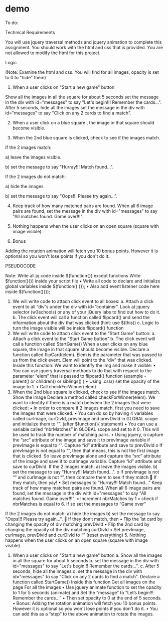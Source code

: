 # demo

To do:

Technical Requirements

You will use jquery traversal methods and jquery animation to complete this assignment. You should work with the html and css that is provided. You are not allowed to modify the html for this project.

Logic

(Note: Examine the html and css. You will find for all images, opacity is set to 0 to "hide" them)

1. When a user clicks on "Start a new game" button

Show all the images in all the square for about 5 seconds
set the message in the div with id="messages" to say "Let's begin!!! Remember the cards...".
After 5 seconds, hide all the images
set the message in the div with id="messages" to say "Click on any 2 cards to find a match". 

2. When a user click on a blue square , the image in that square should become visible.

3. When the 2nd blue square is clicked, check to see if the images match.

If the 2 images match:

a) leave the images visible.

b) set the message to say "Hurray!!! Match found...".

If the 2 images do not match:

a) hide the images

b)  set the message to say "Oops!!! Please try again...".

4. Keep track of how many matched pairs are found. When all 6 image pairs are found,  set the message in the div with id="messages" to say "All matches found. Game over!!!".

5. Nothing happens when the user clicks on an open square (square with image visible).

6. Bonus

Adding the rotation animation will fetch you 10 bonus points. However it is optional so you won't lose points if you don't do it.


PSEUDOCODE

Note: Write all jq code inside $(function{}) except functions
Write $function(){}) inside your script file
•	Write all code to declare and initialize global variables inside $(function() {});
•	Also add event listener code here inside $(function(){});
1.	We will write code to attach click event to all boxes:
a.	Attach a click event to all “div”s under the div with id=”container”. Look at jquery selector (w3schools) or any of your jQuery labs to find out how to do it.
b.	The click event will call a function called flipcard() and send the information about the div that was clicked (hint: use $(this))
c.	Logic to turn the image visible will be inside flipcard() function
2.	We will write code to attach click event to the “Start Game” button:
a.	Attach a click event to the “Start Game button”
b.	The click event will call a function called StartGame()
When a user clicks on any blue square, the image in that square should become visible.
Declare a function called flipCard(elem). Elem is the parameter that was passed to us from the click event. Elem will point to the “div” that was clicked. Inside this function:
We want to identify the img and make it visible:
•	You can use jquery traversal methods to do that with respect to the parameter “elem” that is passed to flipcard() function (example - parent() or children() or siblings() )
•	Using .css() set the opacity of the image to 1.
•	Call checkForWinner(elem)
3. When the 2nd blue square is clicked, check to see if the images match.
Show the image
Declare a method called checkForWinner(elem).
We want to identify if there is a match between the 2 images that were clicked:
•	In order to compare if 2 images match, first you need to save the images that were clicked.
•	You can do so by having 4 variables called curImage, curDivId, prevImage and prevDivId in GLOBAL scope and initialize them to “”. (after $function(){ statement)
•	You can use a variable called “nbrMatches” in GLOBAL scope and set to it 0. This will be used to track the number of matching pairs.
•	Using jquery, 
o	capture the “src” attribute of the image and save it to prevImage variable if prevImage is equal to “”. Capture “id” attribute and save to prevDivId
o	If prevImage is not equal to “”, then that means, this is not the first image that is clicked. So leave prevImage alone and capture the “src” attribute of the image and save it to curImage variable. Capture “id” attribute and save to curDivId.
If the 2 images match:
a) leave the images visible.
b) set the message to say "Hurray!!! Match found...".
o	If prevImage is not “” and curImage is not “”, then compare them to see if they match
	If they match, then yay!
•	Set messages to “Hurray!!! Match found…”
Keep track of how many matched pairs are found. When all 6 image pairs are found,  set the message in the div with id="messages" to say "All matches found. Game over!!!".
•	Increment nbrMatches by 1
•	check if nbrMatches is equal to 6. If so set the messages to “Game over”

If the 2 images do not match:
a) hide the images
b)  set the message to say "Oops!!! Please try again...".
	If they don’t match, then
•	Flip the 1st card by changing the opacity of div matching prevDivId
•	Flip the 2nd card by changing the opacity of the div matching curDivId
•	Set prevImage, curImage, prevDivId and curDivId to “” (reset everything)
5. Nothing happens when the user clicks on an open square (square with image visible).
1.	When a user clicks on "Start a new game" button
a.	Show all the images in all the square for about 5 seconds
b.	set the message in the div with id="messages" to say "Let's begin!!! Remember the cards...".
c.	After 5 seconds, hide all the images
d.	set the message in the div with id="messages" to say "Click on any 2 cards to find a match". 
Declare a function called StartGame()
Inside this function
Get all images on the page
For all the images
•	Use jquery animate function to set the opacity to 1 for 5 seconds (animate) and Set the “message” to “Let’s begin!!! Remember the cards…”
•	Then set opacity to 0 at the end of 5 seconds.
•	Bonus: Adding the rotation animation will fetch you 10 bonus points. However it is optional so you won't lose points if you don't do it.
•	You can add this as a “step” to the above animation to rotate the images.
